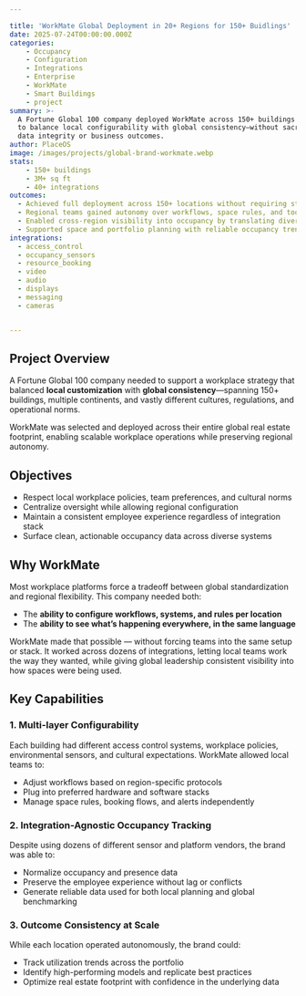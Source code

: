 ```yaml
---

title: 'WorkMate Global Deployment in 20+ Regions for 150+ Buidlings'
date: 2025-07-24T00:00:00.000Z
categories:
    - Occupancy
    - Configuration
    - Integrations
    - Enterprise
    - WorkMate
    - Smart Buildings
    - project
summary: >-
  A Fortune Global 100 company deployed WorkMate across 150+ buildings worldwide
  to balance local configurability with global consistency—without sacrificing
  data integrity or business outcomes.
author: PlaceOS
image: /images/projects/global-brand-workmate.webp
stats:
    - 150+ buildings
    - 3M+ sq ft
    - 40+ integrations
outcomes:
  - Achieved full deployment across 150+ locations without requiring standardization of systems
  - Regional teams gained autonomy over workflows, space rules, and tools
  - Enabled cross-region visibility into occupancy by translating diverse data inputs into a consistent reporting framework
  - Supported space and portfolio planning with reliable occupancy trends at the global, regional, and local level
integrations:
  - access_control
  - occupancy_sensors
  - resource_booking
  - video
  - audio
  - displays
  - messaging
  - cameras


---
```


## Project Overview

A Fortune Global 100 company needed to support a workplace strategy that balanced **local customization** with **global consistency**—spanning 150+ buildings, multiple continents, and vastly different cultures, regulations, and operational norms.

WorkMate was selected and deployed across their entire global real estate footprint, enabling scalable workplace operations while preserving regional autonomy.

## Objectives

* Respect local workplace policies, team preferences, and cultural norms
* Centralize oversight while allowing regional configuration
* Maintain a consistent employee experience regardless of integration stack
* Surface clean, actionable occupancy data across diverse systems

## Why WorkMate

Most workplace platforms force a tradeoff between global standardization and regional flexibility. This company needed both:

* The **ability to configure workflows, systems, and rules per location**
* The **ability to see what’s happening everywhere, in the same language**

WorkMate made that possible — without forcing teams into the same setup or stack. It worked across dozens of integrations, letting local teams work the way they wanted, while giving global leadership consistent visibility into how spaces were being used.

## Key Capabilities

### 1. Multi-layer Configurability

Each building had different access control systems, workplace policies, environmental sensors, and cultural expectations. WorkMate allowed local teams to:

* Adjust workflows based on region-specific protocols
* Plug into preferred hardware and software stacks
* Manage space rules, booking flows, and alerts independently

### 2. Integration-Agnostic Occupancy Tracking

Despite using dozens of different sensor and platform vendors, the brand was able to:

* Normalize occupancy and presence data
* Preserve the employee experience without lag or conflicts
* Generate reliable data used for both local planning and global benchmarking

### 3. Outcome Consistency at Scale

While each location operated autonomously, the brand could:

* Track utilization trends across the portfolio
* Identify high-performing models and replicate best practices
* Optimize real estate footprint with confidence in the underlying data